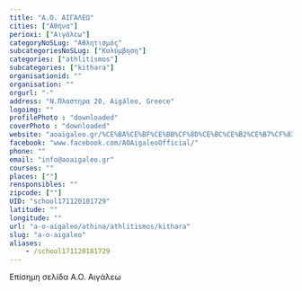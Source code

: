 ```yaml
---
title: "Α.Ο. ΑΙΓΑΛΕΩ"
cities: ["Αθήνα"]
perioxi: ["Αιγάλεω"]
categoryNoSLug: "Αθλητισμός"
subcategoriesNoSLug: ["Κολύμβηση"]
categories: ["athlitismos"]
subcategories: ["kithara"]
organisationid: ""
organisation: ""
orgurl: "-"
address: "Ν.Πλαστηρα 20, Aigáleo, Greece"
logoimg: ""
profilePhoto : "downloaded"
coverPhoto : "downloaded"
website: "aoaigaleo.gr/%CE%BA%CE%BF%CE%BB%CF%8D%CE%BC%CE%B2%CE%B7%CF%83%CE%B7/ "
facebook: "www.facebook.com/AOAigaleoOfficial/"
phone: ""
email: "info@aoaigaleo.gr"
courses: ""
places: [""]
rensponsibles: ""
zipcode: [""]
UID: "school171120181729"
latitude: ""
longitude: ""
url: "a-o-aigaleo/athina/athlitismos/kithara"
slug: "a-o-aigaleo"
aliases:
    - /school171120181729
---
```



Επίσημη σελίδα Α.Ο. Αιγάλεω

